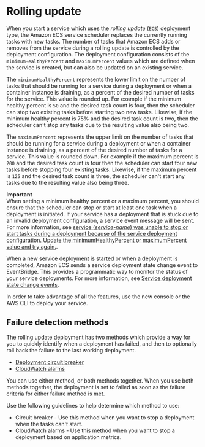 # Rolling update<a name="deployment-type-ecs"></a>

When you start a service which uses the *rolling update* \(`ECS`\) deployment type, the Amazon ECS service scheduler replaces the currently running tasks with new tasks\. The number of tasks that Amazon ECS adds or removes from the service during a rolling update is controlled by the deployment configuration\. The deployment configuration consists of the `minimumHealthyPercent` and `maximumPercent` values which are defined when the service is created, but can also be updated on an existing service\.

The `minimumHealthyPercent` represents the lower limit on the number of tasks that should be running for a service during a deployment or when a container instance is draining, as a percent of the desired number of tasks for the service\. This value is rounded up\. For example if the minimum healthy percent is `50` and the desired task count is four, then the scheduler can stop two existing tasks before starting two new tasks\. Likewise, if the minimum healthy percent is 75% and the desired task count is two, then the scheduler can't stop any tasks due to the resulting value also being two\.

The `maximumPercent` represents the upper limit on the number of tasks that should be running for a service during a deployment or when a container instance is draining, as a percent of the desired number of tasks for a service\. This value is rounded down\. For example if the maximum percent is `200` and the desired task count is four then the scheduler can start four new tasks before stopping four existing tasks\. Likewise, if the maximum percent is `125` and the desired task count is three, the scheduler can't start any tasks due to the resulting value also being three\.

**Important**  
When setting a minimum healthy percent or a maximum percent, you should ensure that the scheduler can stop or start at least one task when a deployment is initiated\. If your service has a deployment that is stuck due to an invalid deployment configuration, a service event message will be sent\. For more information, see [service \(*service\-name*\) was unable to stop or start tasks during a deployment because of the service deployment configuration\. Update the minimumHealthyPercent or maximumPercent value and try again\.](service-event-messages.md#service-event-messages-7)\.

When a new service deployment is started or when a deployment is completed, Amazon ECS sends a service deployment state change event to EventBridge\. This provides a programmatic way to monitor the status of your service deployments\. For more information, see [Service deployment state change events](ecs_cwe_events.md#ecs_service_deployment_events)\.

In order to take advantage of all the features, use the new console or the AWS CLI to deploy your service\.

## Failure detection methods<a name="deployment-failure-detection"></a>

The rolling update deployment has two methods which provide a way for you to quickly identify when a deployment has failed, and then to optionally roll back the failure to the last working deployment\.
+ [Deployment circuit breaker](deployment-circuit-breaker.md)
+ [CloudWatch alarms](deployment-alarm-failure.md)

You can use either method, or both methods together\. When you use both methods together, the deployment is set to failed as soon as the failure criteria for either failure method is met\.

Use the following guidelines to help determine which method to use:
+ Circuit breaker \- Use this method when you want to stop a deployment when the tasks can't start\.
+ CloudWatch alarms \- Use this method when you want to stop a deployment based on application metrics\.